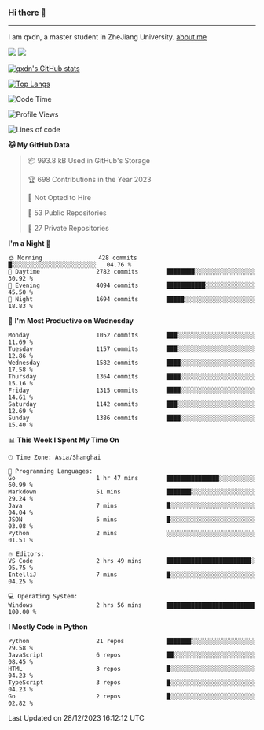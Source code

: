 ### Hi there 👋
---

I am qxdn, a master student in ZheJiang University. [about me](https://qianxu.run/about/)

[![](https://img.shields.io/badge/blog-qxdn-brightgreen?style=for-the-badge&logo=hexo)](https://qianxu.run) [![](https://img.shields.io/badge/bilibili-qxdn-ff69b4?style=for-the-badge&logo=Bilibili)](https://space.bilibili.com/11674667)


[![qxdn's GitHub stats](https://github-readme-stats.vercel.app/api?username=qxdn&count_private=true&show_icons=true)](https://github.com/qxdn)

[![Top Langs](https://github-readme-stats.vercel.app/api/top-langs/?username=qxdn&layout=compact)](https://github.com/qxdn)

<!--START_SECTION:waka-->
![Code Time](http://img.shields.io/badge/Code%20Time-1%2C338%20hrs%2013%20mins-blue)

![Profile Views](http://img.shields.io/badge/Profile%20Views-13-blue)

![Lines of code](https://img.shields.io/badge/From%20Hello%20World%20I%27ve%20Written-10.9%20million%20lines%20of%20code-blue)

**🐱 My GitHub Data** 

> 📦 993.8 kB Used in GitHub's Storage 
 > 
> 🏆 698 Contributions in the Year 2023
 > 
> 🚫 Not Opted to Hire
 > 
> 📜 53 Public Repositories 
 > 
> 🔑 27 Private Repositories 
 > 
**I'm a Night 🦉** 

```text
🌞 Morning                428 commits         █░░░░░░░░░░░░░░░░░░░░░░░░   04.76 % 
🌆 Daytime                2782 commits        ████████░░░░░░░░░░░░░░░░░   30.92 % 
🌃 Evening                4094 commits        ███████████░░░░░░░░░░░░░░   45.50 % 
🌙 Night                  1694 commits        █████░░░░░░░░░░░░░░░░░░░░   18.83 % 
```
📅 **I'm Most Productive on Wednesday** 

```text
Monday                   1052 commits        ███░░░░░░░░░░░░░░░░░░░░░░   11.69 % 
Tuesday                  1157 commits        ███░░░░░░░░░░░░░░░░░░░░░░   12.86 % 
Wednesday                1582 commits        ████░░░░░░░░░░░░░░░░░░░░░   17.58 % 
Thursday                 1364 commits        ████░░░░░░░░░░░░░░░░░░░░░   15.16 % 
Friday                   1315 commits        ████░░░░░░░░░░░░░░░░░░░░░   14.61 % 
Saturday                 1142 commits        ███░░░░░░░░░░░░░░░░░░░░░░   12.69 % 
Sunday                   1386 commits        ████░░░░░░░░░░░░░░░░░░░░░   15.40 % 
```


📊 **This Week I Spent My Time On** 

```text
🕑︎ Time Zone: Asia/Shanghai

💬 Programming Languages: 
Go                       1 hr 47 mins        ███████████████░░░░░░░░░░   60.99 % 
Markdown                 51 mins             ███████░░░░░░░░░░░░░░░░░░   29.24 % 
Java                     7 mins              █░░░░░░░░░░░░░░░░░░░░░░░░   04.04 % 
JSON                     5 mins              █░░░░░░░░░░░░░░░░░░░░░░░░   03.08 % 
Python                   2 mins              ░░░░░░░░░░░░░░░░░░░░░░░░░   01.51 % 

🔥 Editors: 
VS Code                  2 hrs 49 mins       ████████████████████████░   95.75 % 
IntelliJ                 7 mins              █░░░░░░░░░░░░░░░░░░░░░░░░   04.25 % 

💻 Operating System: 
Windows                  2 hrs 56 mins       █████████████████████████   100.00 % 
```

**I Mostly Code in Python** 

```text
Python                   21 repos            ███████░░░░░░░░░░░░░░░░░░   29.58 % 
JavaScript               6 repos             ██░░░░░░░░░░░░░░░░░░░░░░░   08.45 % 
HTML                     3 repos             █░░░░░░░░░░░░░░░░░░░░░░░░   04.23 % 
TypeScript               3 repos             █░░░░░░░░░░░░░░░░░░░░░░░░   04.23 % 
Go                       2 repos             █░░░░░░░░░░░░░░░░░░░░░░░░   02.82 % 
```




 Last Updated on 28/12/2023 16:12:12 UTC
<!--END_SECTION:waka-->

<!--
**qxdn/qxdn** is a ✨ _special_ ✨ repository because its `README.md` (this file) appears on your GitHub profile.

Here are some ideas to get you started:

- 🔭 I’m currently working on ...
- 🌱 I’m currently learning ...
- 👯 I’m looking to collaborate on ...
- 🤔 I’m looking for help with ...
- 💬 Ask me about ...
- 📫 How to reach me: ...
- 😄 Pronouns: ...
- ⚡ Fun fact: ...
-->
